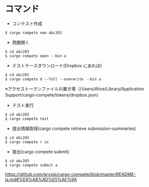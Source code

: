 # コマンド

- コンテスト作成

```
$ cargo compete new abc203
```

- 問題開く

```
$ cd abc203
$ cargo compete open --bin a
```

- テストケースダウンロード(Dropbox にあれば)

```
$ cd abc203
$ cargo compete d --full --overwrite --bin a
```

※アクセストークンファイルの置き場（/Users/Alice/Library/Application Support/cargo-compete/tokens/dropbox.json）

- テスト実行

```
$ cd abc203
$ cargo compete test
```

- 提出情報取得(cargo compete retrieve submission-summaries)

```
$ cd abc203
$ cargo compete r ss
```

- 提出(cargo compete submit)

```
$ cd abc203
$ cargo compete submit a
```

https://github.com/qryxip/cargo-compete/blob/master/README-ja.md#%E8%A8%AD%E5%AE%9A
